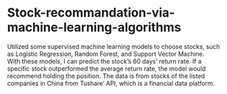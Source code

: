 # Stock-recommandation-via-machine-learning-algorithms
Utilized some supervised machine learning models to choose stocks, such as Logistic Regression, Random Forest, and Support Vector Machine.  
With these models, I can predict the stock’s 60 days’ return rate. If a specific stock outperformed the average return rate, the model would recommend holding the position. The data is from stocks of the listed companies in China from Tushare’ API, which is a financial data platform.
